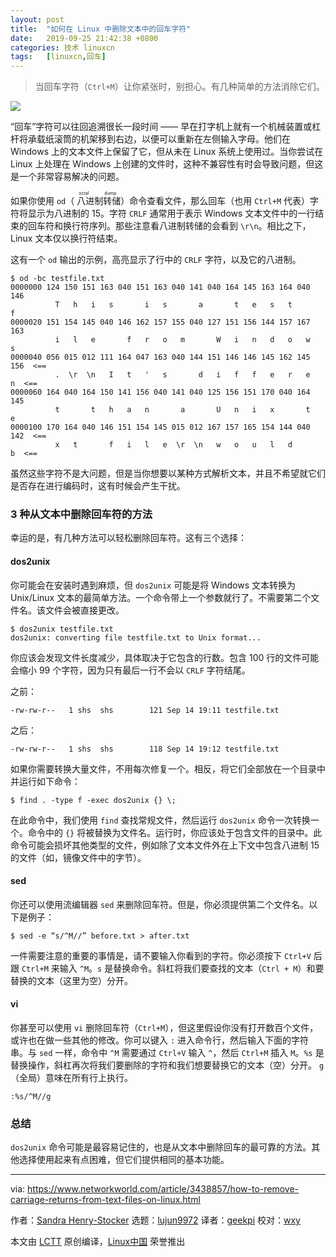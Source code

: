 ```yaml
---
layout: post
title:	"如何在 Linux 中删除文本中的回车字符"
date:	2019-09-25 21:42:38 +0800 
categories:	技术 linuxcn 
tags:	[linuxcn,回车]
---
```




> 
> 当回车字符（`Ctrl+M`）让你紧张时，别担心。有几种简单的方法消除它们。
> 
> 
> 


![](/Asserts/Images//attachment/album/201909/25/214211xenk2dqfepx3xemm.jpg)


“回车”字符可以往回追溯很长一段时间 —— 早在打字机上就有一个机械装置或杠杆将承载纸滚筒的机架移到右边，以便可以重新在左侧输入字母。他们在 Windows 上的文本文件上保留了它，但从未在 Linux 系统上使用过。当你尝试在 Linux 上处理在 Windows 上创建的文件时，这种不兼容性有时会导致问题，但这是一个非常容易解决的问题。


如果你使用 `od`（<ruby> 八进制转储 <rt>  octal dump </rt></ruby>）命令查看文件，那么回车（也用 `Ctrl+M` 代表）字符将显示为八进制的 15。字符 `CRLF` 通常用于表示 Windows 文本文件中的一行结束的回车符和换行符序列。那些注意看八进制转储的会看到 `\r\n`。相比之下，Linux 文本仅以换行符结束。


这有一个 `od` 输出的示例，高亮显示了行中的 `CRLF` 字符，以及它的八进制。



```
$ od -bc testfile.txt
0000000 124 150 151 163 040 151 163 040 141 040 164 145 163 164 040 146
          T   h   i   s       i   s       a       t   e   s   t       f
0000020 151 154 145 040 146 162 157 155 040 127 151 156 144 157 167 163
          i   l   e       f   r   o   m       W   i   n   d   o   w   s
0000040 056 015 012 111 164 047 163 040 144 151 146 146 145 162 145 156  <==
          .  \r  \n   I   t   '   s       d   i   f   f   e   r   e   n  <==
0000060 164 040 164 150 141 156 040 141 040 125 156 151 170 040 164 145
          t       t   h   a   n       a       U   n   i   x       t   e
0000100 170 164 040 146 151 154 145 015 012 167 157 165 154 144 040 142  <==
          x   t       f   i   l   e  \r  \n   w   o   u   l   d       b  <==
```

虽然这些字符不是大问题，但是当你想要以某种方式解析文本，并且不希望就它们是否存在进行编码时，这有时候会产生干扰。


### 3 种从文本中删除回车符的方法


幸运的是，有几种方法可以轻松删除回车符。这有三个选择：


#### dos2unix


你可能会在安装时遇到麻烦，但 `dos2unix` 可能是将 Windows 文本转换为 Unix/Linux 文本的最简单方法。一个命令带上一个参数就行了。不需要第二个文件名。该文件会被直接更改。



```
$ dos2unix testfile.txt
dos2unix: converting file testfile.txt to Unix format...
```

你应该会发现文件长度减少，具体取决于它包含的行数。包含 100 行的文件可能会缩小 99 个字符，因为只有最后一行不会以 `CRLF` 字符结尾。


之前：



```
-rw-rw-r--   1 shs  shs        121 Sep 14 19:11 testfile.txt
```

之后：



```
-rw-rw-r--   1 shs  shs        118 Sep 14 19:12 testfile.txt
```

如果你需要转换大量文件，不用每次修复一个。相反，将它们全部放在一个目录中并运行如下命令：



```
$ find . -type f -exec dos2unix {} \;
```

在此命令中，我们使用 `find` 查找常规文件，然后运行 `dos2unix` 命令一次转换一个。命令中的 `{}` 将被替换为文件名。运行时，你应该处于包含文件的目录中。此命令可能会损坏其他类型的文件，例如除了文本文件外在上下文中包含八进制 15 的文件（如，镜像文件中的字节）。


#### sed


你还可以使用流编辑器 `sed` 来删除回车符。但是，你必须提供第二个文件名。以下是例子：



```
$ sed -e “s/^M//” before.txt > after.txt
```

一件需要注意的重要的事情是，请不要输入你看到的字符。你必须按下 `Ctrl+V` 后跟 `Ctrl+M` 来输入 `^M`。`s` 是替换命令。斜杠将我们要查找的文本（`Ctrl + M`）和要替换的文本（这里为空）分开。


#### vi


你甚至可以使用 `vi` 删除回车符（`Ctrl+M`），但这里假设你没有打开数百个文件，或许也在做一些其他的修改。你可以键入 `:` 进入命令行，然后输入下面的字符串。与 `sed` 一样，命令中 `^M` 需要通过 `Ctrl+V` 输入 `^`，然后 `Ctrl+M` 插入 `M`。`%s` 是替换操作，斜杠再次将我们要删除的字符和我们想要替换它的文本（空）分开。 `g`（全局）意味在所有行上执行。



```
:%s/^M//g
```

### 总结


`dos2unix` 命令可能是最容易记住的，也是从文本中删除回车的最可靠的方法。其他选择使用起来有点困难，但它们提供相同的基本功能。




---


via: <https://www.networkworld.com/article/3438857/how-to-remove-carriage-returns-from-text-files-on-linux.html>


作者：[Sandra Henry-Stocker](https://www.networkworld.com/author/Sandra-Henry_Stocker/) 选题：[lujun9972](https://github.com/lujun9972) 译者：[geekpi](https://github.com/geekpi) 校对：[wxy](https://github.com/wxy)


本文由 [LCTT](https://github.com/LCTT/TranslateProject) 原创编译，[Linux中国](https://linux.cn/) 荣誉推出

